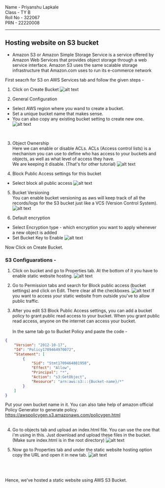 Name -  Priyanshu Lapkale <br />
Class - TY B <br />
Roll No - 322067 <br />
PRN - 22220008 <br />

------
## Hosting website on S3 bucket ##
* Amazon S3 or Amazon Simple Storage Service is a service offered by Amazon Web Services that provides object storage through a web service interface. Amazon S3 uses the same scalable storage infrastructure that Amazon.com uses to run its e-commerce network

First seacrh for S3 on AWS Services tab and follow the given steps - 

1. Click on Create Bucket
![alt text](image.png)

2. General Configuration
* Select AWS region where you wand to create a bucket.
* Set a unique bucket name that makes sense.
* You can also copy any existing bucket setting to create new one.
![alt text](image-1.png)
<br />

3. Object Ownership <br />
Here we can enable or disable ACLs. ACLs (Access control lists) is a mechanism you can use to define who has access to your buckets and objects, as well as what level of access they have. <br />
We are keeping it disable. (That's for other tutorial)
![alt text](image-2.png)

4. Block Public Access settings for this bucket <br />
* Select block all public access
![alt text](image-3.png)

5. Bucket Versioning <br />
You can enable bucket versioning as aws will keep track of all the records/logs for the S3 bucket  just like a VCS (Version Control System).
![alt text](image-4.png)

6. Default encryption <br />
* Select Encryption type -  which encryption you want to apply whenever a new object is added
* Set Bucket Key to Enable
![alt text](image-5.png)

Now Click on Create Bucket.

### S3 Configuarations -  ### 

1. Click on bucket and go to Properties tab. At the bottom of it you have to enable static website hosting.
![alt text](image-6.png)

2. Go to Permission tabs and search for Block public access (bucket settings) and click on Edit. There clear all the checkboxes.
![alt text](image-7.png)
If you want to access your static website from outside you've to allow public traffic.

3. After you edit S3 Block Public Access settings, you can add a bucket policy to grant public read access to your bucket. When you grant public read access, anyone on the internet can access your bucket.
<br /><br />In the same tab go to Bucket Policy and paste the code - 
```json
{
    "Version": "2012-10-17",
    "Id": "Policy1709464970072",
    "Statement": [
        {
            "Sid": "Stmt1709464881958",
            "Effect": "Allow",
            "Principal": "*",
            "Action": "s3:GetObject",
            "Resource": "arn:aws:s3:::{Bucket-name}/*"
        }
    ]
}
```
Put your own bucket name in it. You can also take help of amazon official Policy Generator to generate policy.
https://awspolicygen.s3.amazonaws.com/policygen.html
<br /><br />

4. Go to objects tab and upload an index.html file. You can use the one that i'm using in this. Just download and upload these files in the bucket. (Make sure index.html is in the root directory)
![alt text](image-9.png)

5. Now go to Properties tab and under the static website hosting option copy the URL and open it in new tab. 
![alt text](image-10.png)

<br />
<br />
<br />
Hence, we've hosted a static website using AWS S3 Bucket.